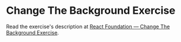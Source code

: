 
# Change The Background Exercise

Read the exercise's description at [React Foundation — Change The Background Exercise](https://www.codeguage.com/courses/react/change-the-background-exercise).